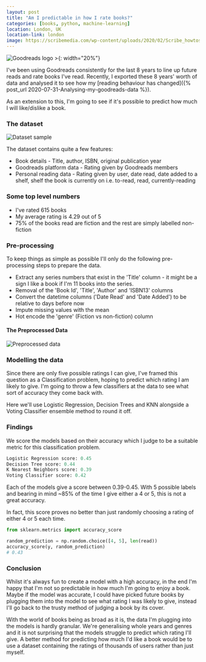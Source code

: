 ```yaml
---
layout: post
title: "Am I predictable in how I rate books?"
categories: [books, python, machine-learning]
location: London, UK
location-link: london
image: https://scribemedia.com/wp-content/uploads/2020/02/Scribe_howtosetupgoodreads_Thumbnail-700x406.jpg
---
```


![Goodreads logo >](https://cdn0.iconfinder.com/data/icons/socicons-3/512/Goodreads-512.png){: width="20%"}

I've been using Goodreads consistently for the last 8 years to line up future reads and rate books I've read. Recently, I exported these 8 years' worth of data and analysed it to see how my [reading behaviour has changed]({% post_url 2020-07-31-Analysing-my-goodreads-data %}).

As an extension to this, I'm going to see if it's possible to predict how much I will like/dislike a book.

<!--description-->

### The dataset

![Dataset sample]({{site.baseurl}}/assets/img/goodreads/goodreads_data_sample.jpg)

The dataset contains quite a few features:

- Book details - Title, author, ISBN, original publication year
- Goodreads platform data - Rating given by Goodreads members
- Personal reading data - Rating given by user, date read, date added to a shelf, shelf the book is currently on i.e. to-read, read, currently-reading

### Some top level numbers

- I've rated 615 books
- My average rating is 4.29 out of 5
- 75% of the books read are fiction and the rest are simply labelled non-fiction

### Pre-processing

To keep things as simple as possible I'll only do the following pre-processing steps to prepare the data.

- Extract any series numbers that exist in the 'Title' column - it might be a sign I like a book if I'm 11 books into the series.
- Removal of the 'Book Id', 'Title', 'Author' and 'ISBN13' columns
- Convert the datetime columns ('Date Read' and 'Date Added') to be relative to days before now
- Impute missing values with the mean
- Hot encode the 'genre' (Fiction vs non-fiction) column

<script src="https://gist.github.com/rjjfox/7b88af8cec800927d747718b3ca58583.js"></script>

#### The Preprocessed Data

![Preprocessed data]({{site.baseurl}}/assets/img/goodreads/goodreads_preprocessed.jpg)

### Modelling the data

Since there are only five possible ratings I can give, I've framed this question as a Classification problem, hoping to predict which rating I am likely to give. I'm going to throw a few classifiers at the data to see what sort of accuracy they come back with.

Here we'll use Logistic Regression, Decision Trees and KNN alongside a Voting Classifier ensemble method to round it off.

<script src="https://gist.github.com/rjjfox/3da51a32c7c667ff6c78eefaf4d2b425.js"></script>

### Findings

We score the models based on their accuracy which I judge to be a suitable metric for this classification problem.

```python
Logistic Regression score: 0.45
Decision Tree score: 0.44
K Nearest Neighbors score: 0.39
Voting Classifier score: 0.42
```

Each of the models give a score between 0.39-0.45. With 5 possible labels and bearing in mind ~85% of the time I give either a 4 or 5, this is not a great accuracy.

In fact, this score proves no better than just randomly choosing a rating of either 4 or 5 each time.

```python
from sklearn.metrics import accuracy_score

random_prediction = np.random.choice([4, 5], len(read))
accuracy_score(y, random_prediction)
# 0.43
```

### Conclusion

Whilst it's always fun to create a model with a high accuracy, in the end I'm happy that I'm not so predictable in how much I'm going to enjoy a book. Maybe if the model was accurate, I could have picked future books by plugging them into the model to see what rating I was likely to give, instead I'll go back to the trusty method of judging a book by its cover.

With the world of books being as broad as it is, the data I'm plugging into the models is hardly granular. We're generalising whole years and genres and it is not surprising that the models struggle to predict which rating I'll give. A better method for predicting how much I'd like a book would be to use a dataset containing the ratings of thousands of users rather than just myself.
